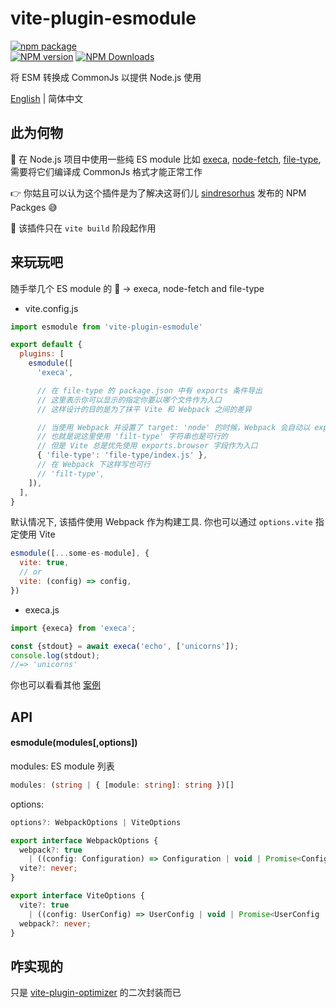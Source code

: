 # vite-plugin-esmodule

[![npm package](https://nodei.co/npm/vite-plugin-esmodule.png?downloads=true&downloadRank=true&stars=true)](https://www.npmjs.com/package/vite-plugin-esmodule)
<br/>
[![NPM version](https://img.shields.io/npm/v/vite-plugin-esmodule.svg?style=flat)](https://npmjs.org/package/vite-plugin-esmodule)
[![NPM Downloads](https://img.shields.io/npm/dm/vite-plugin-esmodule.svg?style=flat)](https://npmjs.org/package/vite-plugin-esmodule)

将 ESM 转换成 CommonJs 以提供 Node.js 使用

[English](https://github.com/caoxiemeihao/vite-plugins/tree/main/packages/esmodule#readme) | 简体中文

## 此为何物

🤔 在 Node.js 项目中使用一些纯 ES module 比如 [execa](https://www.npmjs.com/package/execa), [node-fetch](https://www.npmjs.com/package/node-fetch), [file-type](https://www.npmjs.com/package/file-type), 需要将它们编译成 CommonJs 格式才能正常工作

👉 你姑且可以认为这个插件是为了解决这哥们儿 [sindresorhus](https://www.npmjs.com/~sindresorhus) 发布的 NPM Packges 😅

🚧 该插件只在 `vite build` 阶段起作用

## 来玩玩吧

随手举几个 ES module 的 🌰 -> execa, node-fetch and file-type

- vite.config.js

```js
import esmodule from 'vite-plugin-esmodule'

export default {
  plugins: [
    esmodule([
      'execa',

      // 在 file-type 的 package.json 中有 exports 条件导出
      // 这里表示你可以显示的指定你要以哪个文件作为入口
      // 这样设计的目的是为了抹平 Vite 和 Webpack 之间的差异

      // 当使用 Webpack 并设置了 target: 'node' 的时候，Webpack 会自动以 exports.node 为入口
      // 也就是说这里使用 'filt-type' 字符串也是可行的
      // 但是 Vite 总是优先使用 exports.browser 字段作为入口
      { 'file-type': 'file-type/index.js' },
      // 在 Webpack 下这样写也可行
      // 'filt-type',
    ]),
  ],
}
```

默认情况下, 该插件使用 Webpack 作为构建工具. 你也可以通过 `options.vite` 指定使用 Vite  

```js
esmodule([...some-es-module], {
  vite: true,
  // or
  vite: (config) => config,
})
```


- execa.js

```js
import {execa} from 'execa';

const {stdout} = await execa('echo', ['unicorns']);
console.log(stdout);
//=> 'unicorns'
```

你也可以看看其他 [案例](https://github.com/caoxiemeihao/vite-plugins/tree/main/playground/vite-plugin-esmodule)

## API

#### esmodule(modules[,options])

modules: ES module 列表

```ts
modules: (string | { [module: string]: string })[]
```

options:

```ts
options?: WebpackOptions | ViteOptions

export interface WebpackOptions {
  webpack?: true
    | ((config: Configuration) => Configuration | void | Promise<Configuration | void>);
  vite?: never;
}

export interface ViteOptions {
  vite?: true
    | ((config: UserConfig) => UserConfig | void | Promise<UserConfig | void>);
  webpack?: never;
}
```

## 咋实现的

只是 [vite-plugin-optimizer](https://github.com/caoxiemeihao/vite-plugins/tree/main/packages/optimizer) 的二次封装而已
